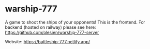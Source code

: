 # warship-777
 A game to shoot the ships of your opponents!
This is the frontend. For backend (hosted on railway) please see here:
https://github.com/olesien/warship-777-server

Website: https://battleship-777.netlify.app/

